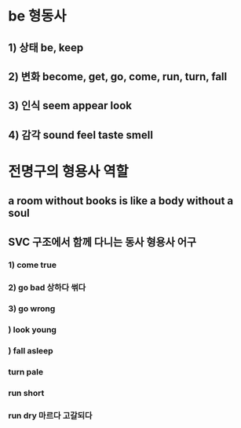 # be 형동사
## 1) 상태 be, keep 
## 2) 변화 become, get, go, come, run, turn, fall
## 3) 인식 seem appear look
## 4) 감각 sound feel taste smell

# 전명구의 형용사 역할 
## a room without books is like a body without a soul 

## SVC 구조에서 함께 다니는 동사 형용사 어구
### 1) come true 
### 2) go bad 상하다 썪다
### 3) go wrong 

### ) look young 

### ) fall asleep

### turn pale 

### run short

### run dry 마르다 고갈되다

